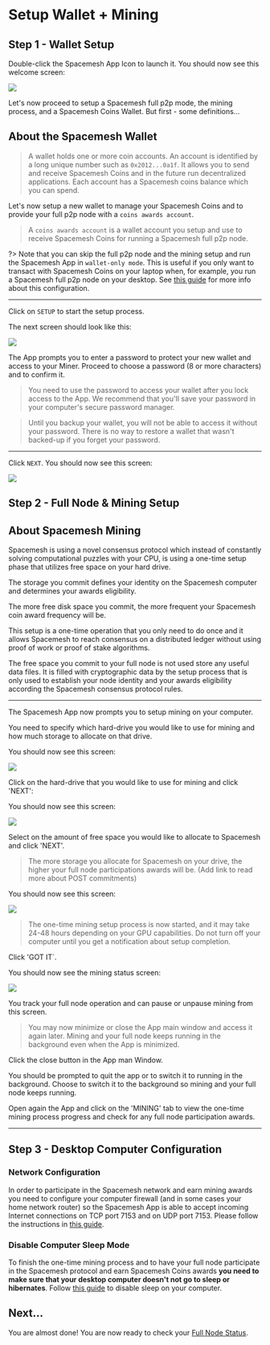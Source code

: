 # Setup Wallet + Mining

## Step 1 - Wallet Setup
Double-click the Spacemesh App Icon to launch it. You should now see this welcome screen:

![](../images/v1.0/welcome.png)

Let's now proceed to setup a Spacemesh full p2p mode, the mining process, and a Spacemesh Coins Wallet. But first - some definitions...

## About the Spacemesh Wallet
> A wallet holds one or more coin accounts. An account is identified by a long unique number such as `0x2012...0a1f`. It allows you to send and receive Spacemesh Coins and in the future run decentralized applications. Each account has a Spacemesh coins balance which you can spend.

Let's now setup a new wallet to manage your Spacemesh Coins and to provide your full p2p node with a `coins awards account`.

> A `coins awards account` is a wallet account you setup and use to receive Spacemesh Coins for running a Spacemesh full p2p node.

?> Note that you can skip the full p2p node and the mining setup and run the Spacemesh App in `wallet-only mode`. This is useful if you only want to transact with Spacemesh Coins on your laptop when, for example, you run a Spacemesh full p2p node on your desktop. See [this guide](wallet_mode.md) for more info about this configuration.

---

Click on `SETUP` to start the setup process.

The next screen should look like this:

![](../images/v1.0/protect_wallet.png)

The App prompts you to enter a password to protect your new wallet and access to your Miner. Proceed to choose a password (8 or more characters) and to confirm it.

> You need to use the password to access your wallet after you lock access to the App. We recommend that you'll save your password in your computer's secure password manager.

> Until you backup your wallet, you will not be able to access it without your password. There is no way to restore a wallet that wasn't backed-up if you forget your password.

---

Click `NEXT`. You should now see this screen:

![](../images/v1.0/protect_wallet_confirmed.png)


## Step 2 - Full Node & Mining Setup

## About Spacemesh Mining
Spacemesh is using a novel consensus protocol which instead of constantly solving computational puzzles with your CPU, is using a one-time setup phase that utilizes free space on your hard drive.

The storage you commit defines your identity on the Spacemesh computer and determines your awards eligibility.

The more free disk space you commit, the more frequent your Spacemesh coin award frequency will be.

This setup is a one-time operation that you only need to do once and it allows Spacemesh to reach consensus on a distributed ledger without using proof of work or proof of stake algorithms.

The free space you commit to your full node is not used store any useful data files. It is filled with cryptographic data by the setup process that is only used to establish your node identity and your awards eligibility according the Spacemesh consensus protocol rules.

---

The Spacemesh App now prompts you to setup mining on your computer.

You need to specify which hard-drive you would like to use for mining and how much storage to allocate on that drive.

You should now see this screen:

![](../images/v1.0/miner_setup_drive.png)

Click on the hard-drive that you would like to use for mining and click 'NEXT':

You should now see this screen:

![](../images/v1.0/miner_setup_size.png)

Select on the amount of free space you would like to allocate to Spacemesh and click 'NEXT'.

> The more storage you allocate for Spacemesh on your drive, the higher your full node participations awards will be. (Add link to read more about POST commitments)

You should now see this screen:

![](../images/v1.0/miner_setup_complete.png)

> The one-time mining setup process is now started, and it may take 24-48 hours depending on your GPU capabilities. Do not turn off your computer until you get a notification about setup completion.


Click 'GOT IT`.

You should now see the mining status screen:

![](../images/v1.0/miner_running.png)

You track your full node operation and can pause or unpause mining from this screen.

> You may now minimize or close the App main window and access it again later. Mining and your full node keeps running in the background even when the App is minimized.

Click the close button in the App man Window.

You should be prompted to quit the app or to switch it to running in the background. Choose to switch it to the background so mining and your full node keeps running.

Open again the App and click on the 'MINING' tab to view the one-time mining process progress and check for any full node participation awards.


---

## Step 3 - Desktop Computer Configuration

### Network Configuration
In order to participate in the Spacemesh network and earn mining awards you need to configure your computer firewall (and in some cases your home network router) so the Spacemesh App is able to accept incoming Internet connections on TCP port 7153 and on UDP port 7153. Please follow the instructions in [this guide](netconfig.md).

### Disable Computer Sleep Mode
To finish the one-time mining process and to have your full node participate in the Spacemesh protocol and earn Spacemesh Coins awards **you need to make sure that your desktop computer doesn't not go to sleep or hibernates**. Follow [this guide](../no_sleep.md) to disable sleep on your computer.


## Next...
You are almost done! You are now ready to check your [Full Node Status](guide/status.md).
